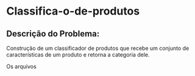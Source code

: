 # Classifica-o-de-produtos

## Descrição do Problema:

Construção de um classificador de produtos que recebe um conjunto de características de um produto e retorna a categoria dele.

Os arquivos 
